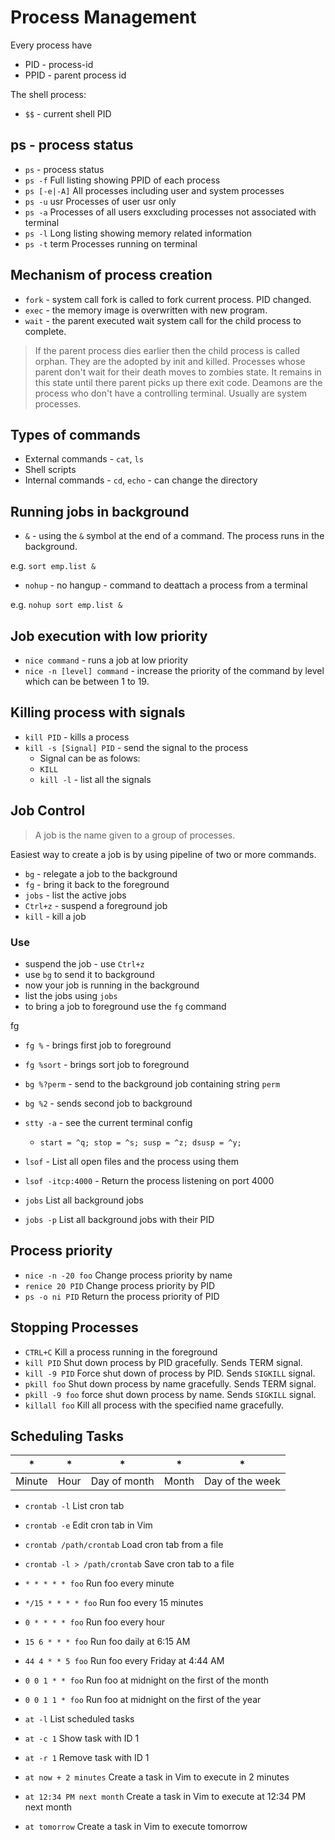 # Process Management

Every process have

- PID - process-id
- PPID - parent process id

The shell process:

- `$$` - current shell PID

## ps - process status

- `ps` - process status
- `ps -f` Full listing showing PPID of each process
- `ps [-e|-A]` All processes including user and system processes
- `ps -u` usr Processes of user usr only
- `ps -a` Processes of all users exxcluding processes not associated with terminal
- `ps -l` Long listing showing memory related information
- `ps -t` term Processes running on terminal

## Mechanism of process creation

- `fork` - system call fork is called to fork current process. PID changed.
- `exec` - the memory image is overwritten with new program.
- `wait` - the parent executed wait system call for the child process to complete.

> If the parent process dies earlier then the child process is called orphan. They are the adopted by init and killed.
> Processes whose parent don't wait for their death moves to zombies state. It remains in this state until there parent picks up there exit code.
> Deamons are the process who don't have a controlling terminal. Usually are system processes.

## Types of commands

- External commands - `cat`, `ls`
- Shell scripts
- Internal commands - `cd`, `echo` - can change the directory

## Running jobs in background

- `&` - using the `&` symbol at the end of a command. The process runs in the background.

e.g. `sort emp.list &`

- `nohup` - no hangup - command to deattach a process from a terminal

e.g. `nohup sort emp.list &`

## Job execution with low priority

- `nice command` - runs a job at low priority
- `nice -n [level] command` - increase the priority of the command by level which can be between 1 to 19.

## Killing process with signals

- `kill PID` - kills a process
- `kill -s [Signal] PID` - send the signal to the process
    - Signal can be as folows:
    - `KILL`
    - `kill -l` - list all the signals

## Job Control

> A job is the name given to a group of processes.

Easiest way to create a job is by using pipeline of two or more commands.

- `bg` - relegate a job to the background
- `fg` - bring it back to the foreground
- `jobs` - list the active jobs
- `Ctrl+z` - suspend a foreground job
- `kill` - kill a job

### Use

- suspend the job - use `Ctrl+z`
- use `bg` to send it to background
- now your job is running in the background
- list the jobs using `jobs`
- to bring a job to foreground use the `fg` command

fg

- `fg %` - brings first job to foreground
- `fg %sort` - brings sort job to foreground
- `bg %?perm` - send to the background job containing string `perm`
- `bg %2` - sends second job to background

- `stty -a` - see the current terminal config
    - `start = ^q; stop = ^s; susp = ^z; dsusp = ^y;`

- `lsof` - List all open files and the process using them
- `lsof -itcp:4000` - Return the process listening on port 4000

- `jobs` List all background jobs
- `jobs -p` List all background jobs with their PID

## Process priority

- `nice -n -20 foo` Change process priority by name
- `renice 20 PID` Change process priority by PID
- `ps -o ni PID` Return the process priority of PID

## Stopping Processes

- `CTRL+C` Kill a process running in the foreground
- `kill PID` Shut down process by PID gracefully. Sends TERM signal.
- `kill -9 PID` Force shut down of process by PID. Sends `SIGKILL` signal.
- `pkill foo` Shut down process by name gracefully. Sends TERM signal.
- `pkill -9 foo` force shut down process by name. Sends `SIGKILL` signal.
- `killall foo` Kill all process with the specified name gracefully.

## Scheduling Tasks

|   *  |  *  |       *     |   *  |         *     |
|------|-----|-------------|------|---------------|
|Minute| Hour| Day of month| Month|Day of the week|

- `crontab -l` List cron tab
- `crontab -e` Edit cron tab in Vim
- `crontab /path/crontab` Load cron tab from a file
- `crontab -l > /path/crontab` Save cron tab to a file

- `* * * * * foo` Run foo every minute
- `*/15 * * * * foo` Run foo every 15 minutes
- `0 * * * * foo` Run foo every hour
- `15 6 * * * foo` Run foo daily at 6:15 AM
- `44 4 * * 5 foo` Run foo every Friday at 4:44 AM
- `0 0 1 * * foo` Run foo at midnight on the first of the month
- `0 0 1 1 * foo` Run foo at midnight on the first of the year

- `at -l` List scheduled tasks
- `at -c 1` Show task with ID 1
- `at -r 1` Remove task with ID 1
- `at now + 2 minutes` Create a task in Vim to execute in 2 minutes
- `at 12:34 PM next month` Create a task in Vim to execute at 12:34 PM next month
- `at tomorrow` Create a task in Vim to execute tomorrow
